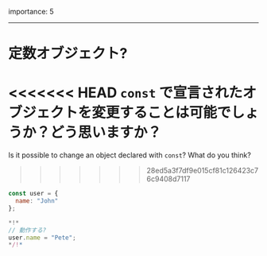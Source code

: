 importance: 5

---

# 定数オブジェクト?

<<<<<<< HEAD
`const` で宣言されたオブジェクトを変更することは可能でしょうか？どう思いますか？
=======
Is it possible to change an object declared with `const`? What do you think?
>>>>>>> 28ed5a3f7df9e015cf81c126423c76c9408d7117

```js
const user = {
  name: "John"
};

*!*
// 動作する?
user.name = "Pete";
*/!*
```
